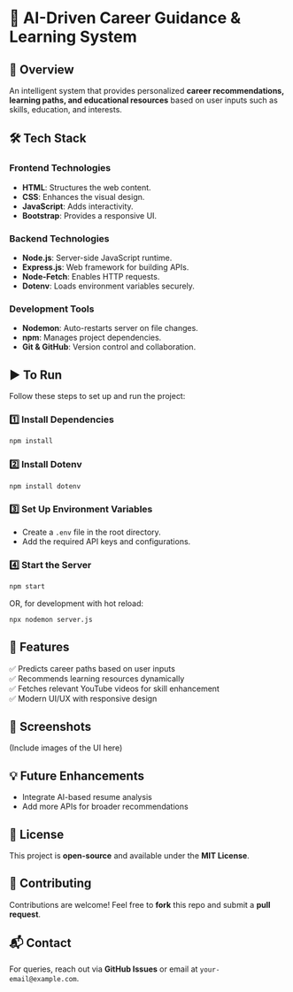 # 🚀 AI-Driven Career Guidance & Learning System

## 📌 Overview
An intelligent system that provides personalized **career recommendations, learning paths, and educational resources** based on user inputs such as skills, education, and interests.

## 🛠 Tech Stack
### **Frontend Technologies**
- **HTML**: Structures the web content.
- **CSS**: Enhances the visual design.
- **JavaScript**: Adds interactivity.
- **Bootstrap**: Provides a responsive UI.

### **Backend Technologies**
- **Node.js**: Server-side JavaScript runtime.
- **Express.js**: Web framework for building APIs.
- **Node-Fetch**: Enables HTTP requests.
- **Dotenv**: Loads environment variables securely.

### **Development Tools**
- **Nodemon**: Auto-restarts server on file changes.
- **npm**: Manages project dependencies.
- **Git & GitHub**: Version control and collaboration.

## ▶️ To Run
Follow these steps to set up and run the project:

### **1️⃣ Install Dependencies**
```sh
npm install
```

### **2️⃣ Install Dotenv**
```sh
npm install dotenv
```

### **3️⃣ Set Up Environment Variables**
- Create a `.env` file in the root directory.
- Add the required API keys and configurations.

### **4️⃣ Start the Server**
```sh
npm start
```
OR, for development with hot reload:
```sh
npx nodemon server.js
```

## 🎯 Features
✅ Predicts career paths based on user inputs  
✅ Recommends learning resources dynamically  
✅ Fetches relevant YouTube videos for skill enhancement  
✅ Modern UI/UX with responsive design  

## 📸 Screenshots
(Include images of the UI here)

## 💡 Future Enhancements
- Integrate AI-based resume analysis
- Add more APIs for broader recommendations

## 📜 License
This project is **open-source** and available under the **MIT License**.

## 🤝 Contributing
Contributions are welcome! Feel free to **fork** this repo and submit a **pull request**.

## 📬 Contact
For queries, reach out via **GitHub Issues** or email at `your-email@example.com`.

